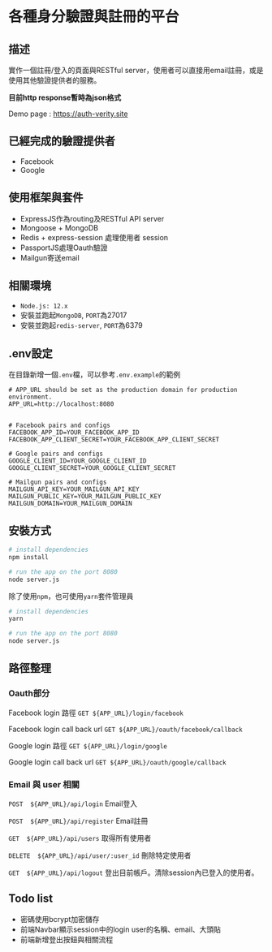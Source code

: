 # 各種身分驗證與註冊的平台


## 描述
實作一個註冊/登入的頁面與RESTful server，使用者可以直接用email註冊，或是使用其他驗證提供者的服務。

__目前http response暫時為json格式__

Demo page : https://auth-verity.site

## 已經完成的驗證提供者

- Facebook
- Google

## 使用框架與套件

- ExpressJS作為routing及RESTful API server
- Mongoose + MongoDB
- Redis + express-session 處理使用者 session
- PassportJS處理Oauth驗證
- Mailgun寄送email

## 相關環境

- `Node.js: 12.x`
- 安裝並跑起`MongoDB`, `PORT`為27017
- 安裝並跑起`redis-server`, `PORT`為6379

## .env設定
在目錄新增一個`.env`檔，可以參考`.env.example`的範例

```
# APP_URL should be set as the production domain for production environment.
APP_URL=http://localhost:8080


# Facebook pairs and configs
FACEBOOK_APP_ID=YOUR_FACEBOOK_APP_ID
FACEBOOK_APP_CLIENT_SECRET=YOUR_FACEBOOK_APP_CLIENT_SECRET

# Google pairs and configs
GOOGLE_CLIENT_ID=YOUR_GOOGLE_CLIENT_ID
GOOGLE_CLIENT_SECRET=YOUR_GOOGLE_CLIENT_SECRET

# Mailgun pairs and configs
MAILGUN_API_KEY=YOUR_MAILGUN_API_KEY
MAILGUN_PUBLIC_KEY=YOUR_MAILGUN_PUBLIC_KEY
MAILGUN_DOMAIN=YOUR_MAILGUN_DOMAIN
```

## 安裝方式

```sh
# install dependencies
npm install

# run the app on the port 8080
node server.js
```

除了使用`npm`，也可使用`yarn`套件管理員

```sh
# install dependencies
yarn

# run the app on the port 8080
node server.js
```

## 路徑整理

### Oauth部分

Facebook login 路徑 `GET ${APP_URL}/login/facebook`

Facebook login call back url `GET ${APP_URL}/oauth/facebook/callback`

Google login 路徑 `GET ${APP_URL}/login/google`

Google login call back url `GET ${APP_URL}/oauth/google/callback`

### Email 與 user 相關

`POST  ${APP_URL}/api/login` Email登入

`POST  ${APP_URL}/api/register` Email註冊

`GET  ${APP_URL}/api/users` 取得所有使用者

`DELETE  ${APP_URL}/api/user/:user_id` 刪除特定使用者

`GET  ${APP_URL}/api/logout` 登出目前帳戶。清除session內已登入的使用者。

## Todo list

- 密碼使用bcrypt加密儲存
- 前端Navbar顯示session中的login user的名稱、email、大頭貼
- 前端新增登出按鈕與相關流程
